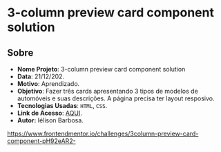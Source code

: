 # 3-column preview card component solution

## Sobre

- **Nome Projeto**: 3-column preview card component solution
- **Data**: 21/12/202.
- **Motivo**: Aprendizado.
- **Objetivo**: Fazer três cards apresentando 3 tipos de modelos de automóveis e suas descrições. A página precisa ter layout resposivo.
- **Tecnologias Usadas**: `HTML`, `CSS`.
- **Link de Acesso**: [AQUI](https://3column-preview-card-fem.netlify.app/).
- **Autor:** Iélison Barbosa.

https://www.frontendmentor.io/challenges/3column-preview-card-component-pH92eAR2-

